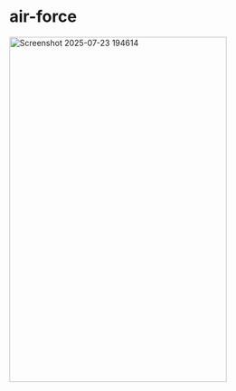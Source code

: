 # air-force
<img width="384" height="610" alt="Screenshot 2025-07-23 194614" src="https://github.com/user-attachments/assets/e4db96b8-431b-4b05-ba4c-e583a8e9a9fc" />
